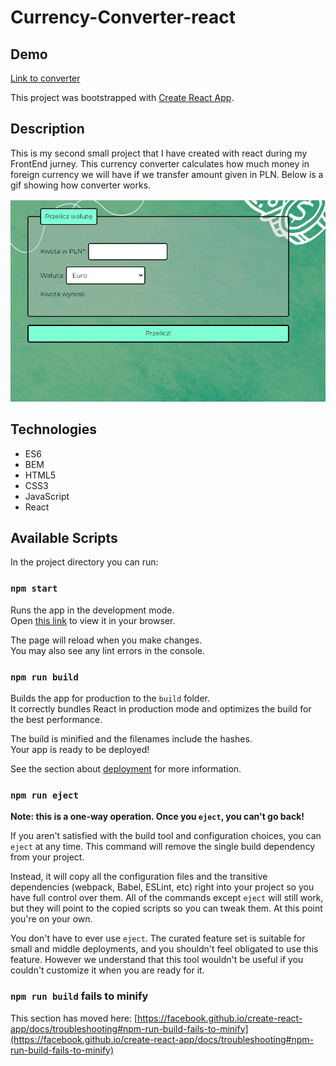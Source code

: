 # Currency-Converter-react

## Demo
[Link to converter](https://mikolajklosek.github.io/Currency-Converter-react/)

This project was bootstrapped with [Create React App](https://github.com/facebook/create-react-app).

## Description
This is my second small project  that I have created with react during my FrontEnd jurney.
This currency converter calculates how much money in foreign currency we will have if we transfer amount given in PLN. Below is a gif showing how converter works. 

![GIF](https://github.com/MikolajKlosek/Currency-Converter-react/blob/main/public/images/Recording%202023-09-02%20at%2022.47.18.gif)

## Technologies
- ES6
- BEM
- HTML5
- CSS3
- JavaScript
- React

## Available Scripts

In the project directory you can run:

### `npm start`

Runs the app in the development mode.\
Open [this link](https://mikolajklosek.github.io/Currency-Converter-react/) to view it in your browser.

The page will reload when you make changes.\
You may also see any lint errors in the console.

### `npm run build`

Builds the app for production to the `build` folder.\
It correctly bundles React in production mode and optimizes the build for the best performance.

The build is minified and the filenames include the hashes.\
Your app is ready to be deployed!

See the section about [deployment](https://facebook.github.io/create-react-app/docs/deployment) for more information.

### `npm run eject`

**Note: this is a one-way operation. Once you `eject`, you can't go back!**

If you aren't satisfied with the build tool and configuration choices, you can `eject` at any time. This command will remove the single build dependency from your project.

Instead, it will copy all the configuration files and the transitive dependencies (webpack, Babel, ESLint, etc) right into your project so you have full control over them. All of the commands except `eject` will still work, but they will point to the copied scripts so you can tweak them. At this point you're on your own.

You don't have to ever use `eject`. The curated feature set is suitable for small and middle deployments, and you shouldn't feel obligated to use this feature. However we understand that this tool wouldn't be useful if you couldn't customize it when you are ready for it.


### `npm run build` fails to minify

This section has moved here: [https://facebook.github.io/create-react-app/docs/troubleshooting#npm-run-build-fails-to-minify](https://facebook.github.io/create-react-app/docs/troubleshooting#npm-run-build-fails-to-minify)
